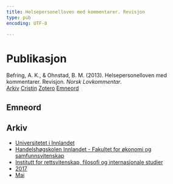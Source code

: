 ```yaml
---
title: Helsepersonelloven med kommentarer. Revisjon
type: pub
encoding: UTF-8

---
```

<h1>Publikasjon</h1>
<article id="csl-bib-container-RQACUE4V" class="csl-bib-container">
  <div class="csl-bib-body"> <div class="csl-entry">Befring, A. K., &#38; Ohnstad, B. M. (2013). Helsepersonelloven med kommentarer. Revisjon. <i>Norsk Lovkommentar</i>.</div> </div>
  <div class="csl-bib-buttons">
    <a href="#taxonomy-article-RQACUE4V" alt="archive" class="csl-bib-button">Arkiv</a>
    <a href="https://app.cristin.no/results/show.jsf?id=1467922" alt="Cristin" class="csl-bib-button">Cristin</a>
    <a href="http://zotero.org/groups/5881554/items/RQACUE4V" alt="Zotero" class="csl-bib-button">Zotero</a>
    <a href="#keywords-article-RQACUE4V" alt="keywords" class="csl-bib-button">Emneord</a>
  </div>
  <div id="csl-bib-meta-container-RQACUE4V"></div>
</article>
<div id="csl-bib-meta-RQACUE4V" class="csl-bib-meta">
  <article id="keywords-article-RQACUE4V" class="keywords-article">
    <h1>Emneord</h1>
    
  </article>
  <article id="taxonomy-article-RQACUE4V" class="taxonomy-article">
    <h1>Arkiv</h1>
    <ul>
      <li>
        <a href="/nn/archive/?key=3DCRN523">Universitetet i Innlandet</a>
      </li>
      <li>
        <a href="/nn/archive/?key=DU8Q9LN9">Handelshøgskolen Innlandet - Fakultet for økonomi og samfunnsvitenskap</a>
      </li>
      <li>
        <a href="/nn/archive/?key=ITYAG68H">Institutt for rettsvitenskap, filosofi og internasjonale studier</a>
      </li>
      <li>
        <a href="/nn/archive/?key=XDLKZVSJ">2017</a>
      </li>
      <li>
        <a href="/nn/archive/?key=88XXCX62">Mai</a>
      </li>
    </ul>
  </article>
</div>

